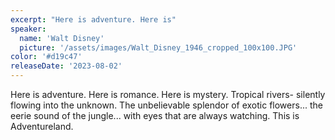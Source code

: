 ```yaml
---
excerpt: "Here is adventure. Here is"
speaker:
  name: 'Walt Disney'
  picture: '/assets/images/Walt_Disney_1946_cropped_100x100.JPG'
color: '#d19c47'
releaseDate: '2023-08-02'
---
```

Here is adventure. Here is romance. Here is mystery. Tropical rivers- silently flowing into the unknown. The unbelievable splendor of exotic flowers... the eerie sound of the jungle... with eyes that are always watching. This is Adventureland.